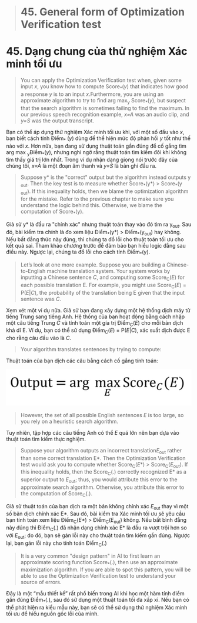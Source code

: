 > # 45. General form of Optimization Verification test

 # 45. Dạng chung của thử nghiệm Xác minh tối ưu


> You can apply the Optimization Verification test when, given some input ​*x​*, you know how to compute Score​<sub>\*</sub>​(*y​*) that indicates how good a response ​*y​* is to an input ​*x*.​ Furthermore, you are using an approximate algorithm to try to find arg max​<sub>y</sub>​ Score​<sub>\*</sub>​(*y​*), but suspect that the search algorithm is sometimes failing to find the maximum. In our previous speech recognition example, ​*x=A​* was an audio clip, and ​*y=S​* was the output transcript.

Bạn có thể áp dụng thử nghiệm Xác minh tối ưu khi, với một số đầu vào *x*, bạn biết cách tính Điểm<sub>\*</sub> (*y*) dùng để thể hiện mức độ phản hồi *y* tốt như thế nào với *x*. Hơn nữa, bạn đang sử dụng thuật toán gần đúng để cố gắng tìm arg max <sub>y</sub>Điểm<sub>\*</sub>(*y*), nhưng nghi ngờ rằng thuật toán tìm kiếm đôi khi không tìm thấy giá trị lớn nhất. Trong ví dụ nhận dạng giọng nói trước đây của chúng tôi, *x=A* là một đoạn âm thanh và *y=S* là bản ghi đầu ra.


> Suppose y\* is the "correct" output but the algorithm instead outputs y​<sub>out</sub>​. Then the key test is to measure whether Score​<sub>\*</sub>​(y*) > Score​<sub>\*</sub>​(y​<sub>out</sub>). If this inequality holds, then we blame the optimization algorithm for the mistake. Refer to the previous chapter to make sure you understand the logic behind this. Otherwise, we blame the computation of Score​<sub>\*</sub>​(y).

Giả sử y\* là đầu ra "chính xác" nhưng thuật toán thay vào đó tìm ra y<sub>out</sub>. Sau đó, bài kiểm tra chính là đo xem liệu Điểm<sub>\*</sub>(y\*) > Điểm<sub>\*</sub>(y<sub>out</sub>) hay không. Nếu bất đẳng thức này đúng, thì chúng ta đổ lỗi cho thuật toán tối ưu cho kết quả sai. Tham khảo chương trước để đảm bảo bạn hiểu logic đằng sau điều này. Ngược lại, chúng ta đổ lỗi cho cách tính Điểm<sub>\*</sub>(y).

> Let’s look at one more example. Suppose you are building a Chinese-to-English machine translation system. Your system works by inputting a Chinese sentence ​*C*,​ and computing some Score​<sub>C</sub>​(​*E*)​ for each possible translation ​E.​ For example, you might use Score​<sub>C</sub>​(​*E*)​ = P(*E*|*C*), the probability of the translation being E given that the input sentence was ​*C*.

Xem xét một ví dụ nữa. Giả sử bạn đang xây dựng một hệ thống dịch máy từ tiếng Trung sang tiếng Anh. Hệ thống của bạn hoạt động bằng cách nhập một câu tiếng Trung *C* và tính toán một gía trị Điểm<sub>C</sub>(*E*) cho mỗi bản dịch khả dĩ E. Ví dụ, bạn có thể sử dụng Điểm<sub>C</sub>(*E*) = P(*E*|*C*), xác suất dịch được E cho rằng câu đầu vào là *C*.

> Your algorithm translates sentences by trying to compute:

Thuật toán của bạn dịch các câu bằng cách cố gắng tính toán:

![img](../imgs/C45_01.png)

> However, the set of all possible English sentences *E* is too large, so you rely on a heuristic search algorithm.

Tuy nhiên, tập hợp các câu tiếng Anh có thể *E* quá lớn nên bạn dựa vào thuật toán tìm kiếm thực nghiệm.

> Suppose your algorithm outputs an incorrect translation ​*E​*<sub>out</sub>​ rather than some correct translation ​E​*. Then the Optimization Verification test would ask you to compute whether Score​<sub>C</sub>​(*E*\*) > Score​<sub>C</sub>​(*E*<sub>out</sub>). If this inequality holds, then the Score​<sub>C</sub>​(.) correctly recognized E\* as a superior output to *E​*<sub>out</sub>​; thus, you would attribute this error to the approximate search algorithm. Otherwise, you attribute this error to the computation of Score​<sub>C</sub>​(.).

Giả sử thuật toán của bạn dịch ra một bản không chính xác *E*<sub>out</sub> thay vì một số bản dịch chính xác E*. Sau đó, bài kiểm tra Xác minh tối ưu sẽ yêu cầu bạn tính toán xem liệu Điểm<sub>C</sub>(*E\**) > Điểm<sub>C</sub>(*E*<sub>out</sub>) không. Nếu bất bình đẳng này đúng thì Điểm<sub>C</sub>(.) đã nhận dạng chính xác E\* là đầu ra vượt trội hơn so với *E*<sub>out</sub>; do đó, bạn sẽ gán lỗi này cho thuật toán tìm kiếm gần đúng. Ngược lại, bạn gán lỗi này cho tính toán Điểm<sub>C</sub>(.)

> It is a very common "design pattern" in AI to first learn an approximate scoring function Score<sub>\*</sub>(.), then use an approximate maximization algorithm. If you are able to spot this pattern, you will be able to use the Optimization Verification test to understand your source of errors.

Đây là một “mẫu thiết kế” rất phổ biến trong AI khi học một hàm tính điểm gần đúng Điểm<sub>\*</sub>(.), sau đó sử dụng một thuật toán tối đa xấp xỉ. Nếu bạn có thể phát hiện ra kiểu mẫu này, bạn sẽ có thể sử dụng thử nghiệm Xác minh tối ưu để hiểu nguồn gốc lỗi của mình.
